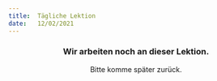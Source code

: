 ```yaml
---
title:  Tägliche Lektion
date:   12/02/2021
---
```


### <center>Wir arbeiten noch an dieser Lektion.</center>
<center>Bitte komme später zurück.</center>